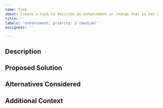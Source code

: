 ```yaml
---
name: Task
about: Create a task to describe an enhancement or change that is not a bug.
title: ''
labels: 'enhancement, priority: 3 (medium)'
assignees: ''

---
```


## Description
<!-- A clear and concise description of what the problem is. Is your request related to a problem? Ex. I'm always frustrated when [...] -->

## Proposed Solution
<!-- A clear and concise description of what you want to happen. -->

## Alternatives Considered
<!-- A clear and concise description of any alternative solutions or features you've considered. -->

## Additional Context
<!-- Add any other context or screenshots about the feature request here. -->
